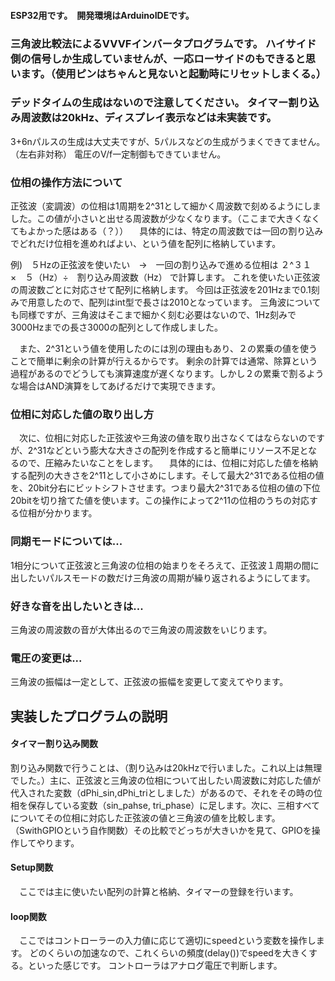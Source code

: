 #### ESP32用です。　開発環境はArduinoIDEです。

### 三角波比較法によるVVVFインバータプログラムです。 ハイサイド側の信号しか生成していませんが、一応ローサイドのもできると思います。（使用ピンはちゃんと見ないと起動時にリセットしまくる。） 
### デッドタイムの生成はないので注意してください。 タイマー割り込み周波数は20kHz、ディスプレイ表示などは未実装です。

3+6nパルスの生成は大丈夫ですが、5パルスなどの生成がうまくできてません。（左右非対称） 電圧のV/f一定制御もできていません。


### 位相の操作方法について
正弦波（変調波）の位相は1周期を2^31として細かく周波数で刻めるようにしました。この値が小さいと出せる周波数が少なくなります。（ここまで大きくなくてもよかった感はある（？））
　具体的には、特定の周波数では一回の割り込みでどれだけ位相を進めればよい、という値を配列に格納しています。

例)　５Hzの正弦波を使いたい　→　一回の割り込みで進める位相は
２^３１　×　５（Hz）÷　割り込み周波数（Hz）
で計算します。
これを使いたい正弦波の周波数ごとに対応させて配列に格納します。
今回は正弦波を201Hzまで0.1刻みで用意したので、配列はint型で長さは2010となっています。
三角波についても同様ですが、三角波はそこまで細かく刻む必要はないので、1Hz刻みで3000Hzまでの長さ3000の配列として作成しました。

　また、2^31という値を使用したのには別の理由もあり、２の累乗の値を使うことで簡単に剰余の計算が行えるからです。
剰余の計算では通常、除算という過程があるのでどうしても演算速度が遅くなります。しかし２の累乗で割るような場合はAND演算をしてあげるだけで実現できます。

### 位相に対応した値の取り出し方
　次に、位相に対応した正弦波や三角波の値を取り出さなくてはならないのですが、2^31などという膨大な大きさの配列を作成すると簡単にリソース不足となるので、圧縮みたいなことをします。
　具体的には、位相に対応した値を格納する配列の大きさを2^11として小さめにします。そして最大2^31である位相の値を、20bit分右にビットシフトさせます。つまり最大2^31である位相の値の下位20bitを切り捨てた値を使います。この操作によって2^11の位相のうちの対応する位相が分かります。

### 同期モードについては...
1相分について正弦波と三角波の位相の始まりをそろえて、正弦波１周期の間に出したいパルスモードの数だけ三角波の周期が繰り返されるようにしてます。

### 好きな音を出したいときは...
三角波の周波数の音が大体出るので三角波の周波数をいじります。

### 電圧の変更は...
三角波の振幅は一定として、正弦波の振幅を変更して変えてやります。

## 実装したプログラムの説明

#### タイマー割り込み関数
割り込み関数で行うことは、（割り込みは20kHzで行いました。これ以上は無理でした。）主に、正弦波と三角波の位相について出したい周波数に対応した値が代入された変数（dPhi_sin,dPhi_triとしました）があるので、それをその時の位相を保存している変数（sin_pahse, tri_phase）に足します。次に、三相すべてについてその位相に対応した正弦波の値と三角波の値を比較します。（SwithGPIOという自作関数）その比較でどっちが大きいかを見て、GPIOを操作してやります。

#### Setup関数
　ここでは主に使いたい配列の計算と格納、タイマーの登録を行います。

#### loop関数
　ここではコントローラーの入力値に応じて適切にspeedという変数を操作します。
どのくらいの加速なので、これくらいの頻度(delay())でspeedを大きくする。といった感じです。
コントローラはアナログ電圧で判断します。

